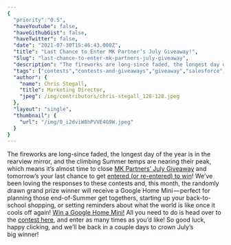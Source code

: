 ```yaml
---
{
  "priority":"0.5",
  "haveYoutube": false,
  "haveGithubGist": false,
  "haveTwitter": false,
  "date": "2021-07-30T15:46:43.000Z",
  "title": "Last Chance to Enter MK Partner’s July Giveaway!",
  "Slug": "last-chance-to-enter-mk-partners-july-giveaway",
  "description": "The fireworks are long-since faded, the longest day of the year is in the rearview mirror, and the climbing Summer temps are nearing their peak, which means it’s almost time to close <a href="https://gleam.io/sCpsF/mk-partners-july-giveaway">MK Partners’ July Giveaway</a> and tomorrow’s your last chance to get <a href="https://gleam.io/sCpsF/mk-partners-july-giveaway">entered (or re-entered) to win</a>!.",
  "tags": ["contests","contests-and-giveaways","giveaway","salesforce","giveaway-contest"],
  "author": {
    "name": Chris Stegall,
    "title": Marketing Director,
    "jpeg": /img/contributors/chris-stegall_128-128.jpeg
  },
  "layout": "single",
  "thumbnail": {
    "url": "/img/0_i2dviW8hPVVE4G9W.jpeg"
  }
}
---
```

The fireworks are long-since faded, the longest day of the year is in the rearview mirror, and the climbing Summer temps are nearing their peak, which means it’s almost time to close [MK Partners’ July Giveaway](https://gleam.io/sCpsF/mk-partners-july-giveaway) and tomorrow’s your last chance to get [entered (or re-entered) to win](https://gleam.io/sCpsF/mk-partners-july-giveaway)!
We’ve been loving the responses to these contests and, this month, the randomly drawn grand prize winner will receive a Google Home Mini — perfect for planning those end-of-Summer get togethers, starting up your back-to-school shopping, or setting reminders about what the world is like once it cools off again!
[Win a Google Home Mini!](https://gleam.io/sCpsF/mk-partners-july-giveaway)
All you need to do is head over to the [contest here](https://gleam.io/sCpsF/mk-partners-july-giveaway), and enter as many times as you’d like!
So good luck, happy clicking, and we’ll be back in a couple days to crown July’s big winner!
